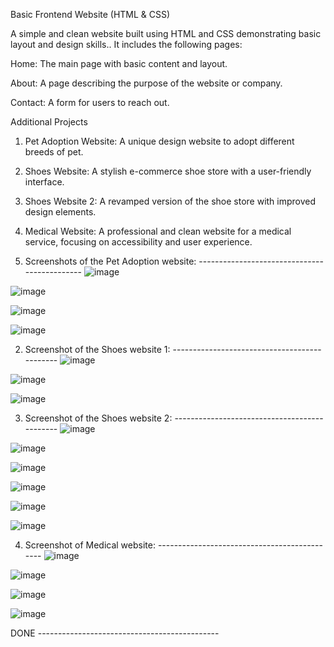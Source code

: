 Basic Frontend Website (HTML & CSS)

A simple and clean website built using HTML and CSS demonstrating basic layout and design skills.. It includes the following pages:

Home: The main page with basic content and layout.

About: A page describing the purpose of the website or company.

Contact: A form for users to reach out. 

Additional Projects
1. Pet Adoption Website: A unique design website to adopt different breeds of pet.
2. Shoes Website: A stylish e-commerce shoe store with a user-friendly interface.
3. Shoes Website 2: A revamped version of the shoe store with improved design elements.
4. Medical Website: A professional and clean website for a medical service, focusing on accessibility and user experience.

1. Screenshots of the Pet Adoption website: ---------------------------------------------
![image](https://github.com/user-attachments/assets/74476cb2-97b0-478d-9be8-ec9897101623)

![image](https://github.com/user-attachments/assets/7eee66c2-f2a6-4cc7-be95-97566c554984)

![image](https://github.com/user-attachments/assets/3f7220e6-6aaf-48c8-8a9d-84a335ebb637)

![image](https://github.com/user-attachments/assets/cb3c427c-15c9-4e78-b213-912c831aa57a)




2. Screenshot of the Shoes website 1: ---------------------------------------------
![image](https://github.com/user-attachments/assets/540b4bf0-3e91-4def-81bb-0ff0aed03f3d)

![image](https://github.com/user-attachments/assets/806dbc55-a8fe-4170-84d9-463a25e5bae2)

![image](https://github.com/user-attachments/assets/73f007a4-5710-44ed-9b9d-ed502610692f)




3. Screenshot of the Shoes website 2: ---------------------------------------------
![image](https://github.com/user-attachments/assets/e62eb5a1-cb84-4109-9d2f-1e601a678ce2)

![image](https://github.com/user-attachments/assets/f50d164a-fb6f-49e4-9406-83d598d931e6)

![image](https://github.com/user-attachments/assets/591112d2-0abc-49c7-811f-a522bba26fe6)

![image](https://github.com/user-attachments/assets/695cf165-1e5a-4615-9200-c5929cd7d0c0)

![image](https://github.com/user-attachments/assets/3ded9279-ee4f-4a58-9f12-c7b8ea732baf)

![image](https://github.com/user-attachments/assets/80d0c8ad-9378-4a98-a92c-60e6036c2659)




4. Screenshot of Medical website: ---------------------------------------------
![image](https://github.com/user-attachments/assets/b003e8f4-1d0d-4cdc-b051-a5735959864e)

![image](https://github.com/user-attachments/assets/9a6e3709-004b-4cd8-bec6-ebee116d946d)

![image](https://github.com/user-attachments/assets/5b188300-ace5-43c0-8b02-f539568d2842)

![image](https://github.com/user-attachments/assets/9891b8e4-1cb2-494f-8f9f-fb9516d6c62e)



DONE ---------------------------------------------
